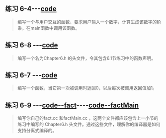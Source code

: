 ## 练习 6-4---[code](https://github.com/LiuChuang0059/learn_cpp/blob/master/chapter_6/6.1foundation/function_exercise6-4.cpp)
> 编写一个与用户交互的函数，要求用户输入一个数字，计算生成该数字的阶乘。在main函数中调用该函数。




## 练习 6-8 ---[code](https://github.com/LiuChuang0059/learn_cpp/blob/master/chapter_6/6.1foundation/chapter6.h)
> 编写一个名为Chapter6.h 的头文件，令其包含6.1节练习中的函数声明。



## 练习 6-7 ---[code](https://github.com/LiuChuang0059/learn_cpp/blob/master/chapter_6/6.1foundation/function_exercise6-7.cpp)
> 编写一个函数，当它第一次被调用时返回0，以后每次被调用返回值加1。




## 练习 6-9 ---[code--fact](https://github.com/LiuChuang0059/learn_cpp/blob/master/chapter_6/6.1foundation/fact.cpp)----[code--factMain](https://github.com/LiuChuang0059/learn_cpp/blob/master/chapter_6/6.1foundation/factMain.cpp)
> 编写你自己的fact.cc 和factMain.cc ，这两个文件都应该包含上一小节的练习中编写的 Chapter6.h 头文件。通过这些文件，理解你的编译器是如何支持分离式编译的。






